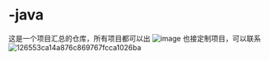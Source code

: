 # -java
这是一个项目汇总的仓库，所有项目都可以出
![image](https://github.com/user-attachments/assets/f8e65708-b003-4f12-86d1-384cc057b850)
也接定制项目，可以联系
![126553ca14a876c869767fcca1026ba](https://github.com/user-attachments/assets/4cf14c68-3419-4f38-93de-d475301aa11f)

